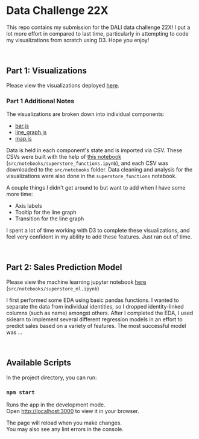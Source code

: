 # Data Challenge 22X

This repo contains my submission for the DALI data challenge 22X! I put a lot more effort in compared to last time, particularly in attempting to code my visualizations from scratch using D3. Hope you enjoy!

<br />

## Part 1: Visualizations

Please view the visualizations deployed [here](!https://genuine-flan-85a02b.netlify.app/).

### Part 1 Additional Notes

The visualizations are broken down into individual components:
- [bar.js](./src/components/bar.js)
- [line_graph.js](./src/components/line_graph.js)
- [map.js](./src/components/map.js)

Data is held in each component's state and is imported via CSV. These CSVs were built with the help of [this notebook](./src/notebooks/superstore_functions.ipynb) (`src/notebooks/superstore_functions.ipynb`), and each CSV was downloaded to the `src/notebooks` folder. Data cleaning and analysis for the visualizations were also done in the `superstore_functions` notebook.

A couple things I didn't get around to but want to add when I have some more time:
- Axis labels
- Tooltip for the line graph
- Transition for the line graph

I spent a lot of time working with D3 to complete these visualizations, and feel very confident in my ability to add these features. Just ran out of time.

<br />

## Part 2: Sales Prediction Model

Please view the machine learning jupyter notebook [here](./src/notebooks/superstore_ml.ipynb) (`src/notebooks/superstore_ml.ipynb`)

I first performed some EDA using basic pandas functions. I wanted to separate the data from individual identities, so I dropped identity-linked columns (such as name) amongst others. After I completed the EDA, I used sklearn to implement several different regression models in an effort to predict sales based on a variety of features. The most successful model was ...



<br />

## Available Scripts

In the project directory, you can run:

### `npm start`

Runs the app in the development mode.\
Open [http://localhost:3000](http://localhost:3000) to view it in your browser.

The page will reload when you make changes.\
You may also see any lint errors in the console.



